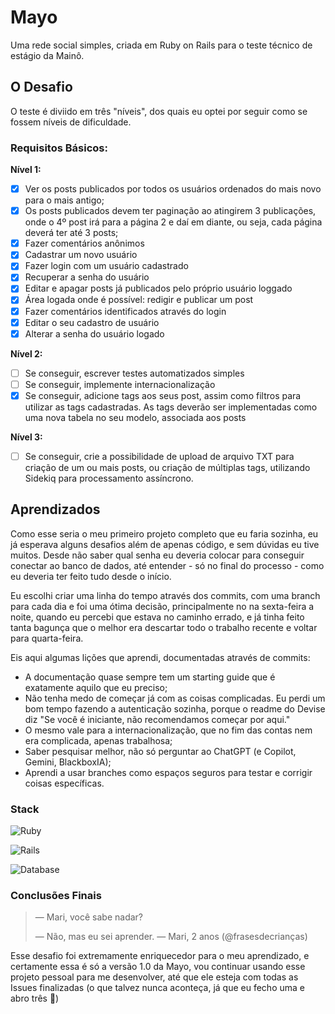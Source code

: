 
# Mayo

Uma rede social simples, criada em Ruby on Rails para o teste técnico de estágio da Mainô.


## O Desafio

O teste é diviido em três "níveis", dos quais eu optei por seguir como se fossem níveis de dificuldade.

### Requisitos Básicos: 
**Nível 1:**
- [x]  Ver os posts publicados por todos os usuários ordenados do mais novo para o mais antigo; 
- [x]  Os posts publicados devem ter paginação ao atingirem 3 publicações, onde o 4º post irá para a página 2 e daí em diante, ou seja, cada página deverá ter até 3 posts; 
- [x]  Fazer comentários anônimos
- [x]  Cadastrar um novo usuário
- [x]  Fazer login com um usuário cadastrado
- [x]  Recuperar a senha do usuário
- [x]  Editar e apagar posts já publicados pelo próprio usuário loggado
- [x]  Área logada onde é possível: redigir e publicar um post
- [x]  Fazer comentários identificados através do login
- [x]  Editar o seu cadastro de usuário
- [x]  Alterar a senha do usuário logado

**Nível 2:**
- [ ]  Se conseguir, escrever testes automatizados simples
- [ ]  Se conseguir, implemente internacionalização
- [x]  Se conseguir, adicione tags aos seus post, assim como filtros para utilizar as tags cadastradas. As tags deverão ser implementadas como uma nova tabela no seu modelo, associada aos posts

**Nível 3:**
- [ ]  Se conseguir, crie a possibilidade de upload de arquivo TXT para criação de um ou mais posts, ou criação de múltiplas tags, utilizando Sidekiq para processamento assíncrono.
## Aprendizados

Como esse seria o meu primeiro projeto completo que eu faria sozinha, eu já esperava alguns desafios além de apenas código, e sem dúvidas eu tive muitos. Desde não saber qual senha eu deveria colocar para conseguir conectar ao banco de dados, até entender - só no final do processo - como eu deveria ter feito tudo desde o início. 
 

Eu escolhi criar uma linha do tempo através dos commits, com uma branch para cada dia e foi uma ótima decisão, principalmente no na sexta-feira a noite, quando eu percebi que estava no caminho errado, e já tinha feito tanta bagunça que o melhor era descartar todo o trabalho recente e voltar para quarta-feira. 

Eis aqui algumas lições que aprendi, documentadas através de commits: 

- A documentação quase sempre tem um starting guide que é exatamente aquilo que eu preciso;
- Não tenha medo de começar já com as coisas complicadas. Eu perdi um bom tempo fazendo a autenticação sozinha, porque o readme do Devise diz "Se você é iniciante, não recomendamos começar por aqui."
- O mesmo vale para a internacionalização, que no fim das contas nem era complicada, apenas trabalhosa;
- Saber pesquisar melhor, não só perguntar ao ChatGPT (e Copilot, Gemini, BlackboxIA);
- Aprendi a usar branches como espaços seguros para testar e corrigir coisas específicas.

### Stack

![Ruby](https://img.shields.io/badge/Ruby-CC342D?style=for-the-badge&logo=ruby&logoColor=white)

![Rails](https://img.shields.io/badge/Ruby_on_Rails-CC0000?style=for-the-badge&logo=ruby-on-rails&logoColor=white)

![Database](https://img.shields.io/badge/PostgreSQL-316192?style=for-the-badge&logo=postgresql&logoColor=white)

### Conclusões Finais

> — Mari, você sabe nadar?
>
> — Não, mas eu sei aprender.  — Mari, 2 anos (@frasesdecrianças)

Esse desafio foi extremamente enriquecedor para o meu aprendizado, e certamente essa é só a versão 1.0 da Mayo, vou continuar usando esse projeto pessoal para me desenvolver, até que ele esteja com todas as Issues finalizadas (o que talvez nunca aconteça, já que eu fecho uma e abro três 🫠)
